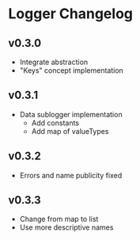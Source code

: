 # Logger Changelog

## v0.3.0

- Integrate abstraction
- "Keys" concept implementation

## v0.3.1

- Data sublogger implementation
  - Add constants
  - Add map of valueTypes

## v0.3.2

- Errors and name publicity fixed

## v0.3.3

- Change from map to list
- Use more descriptive names

